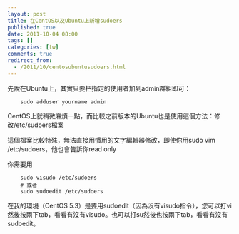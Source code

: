 ```yaml
---
layout: post
title: 在CentOS以及Ubuntu上新增sudoers
published: true
date: 2011-10-04 08:00
tags: []
categories: [tw]
comments: true
redirect_from:
  - /2011/10/centosubuntusudoers.html
---
```



先說在Ubuntu上，其實只要把指定的使用者加到admin群組即可：

		sudo adduser yourname admin


CentOS上就稍微麻煩一點，而比較之前版本的Ubuntu也是使用這個方法：修改/etc/sudoers檔案

這個檔案比較特殊，無法直接用慣用的文字編輯器修改，即使你用sudo vim /etc/sudoers，他也會告訴你read only

你需要用

		sudo visudo /etc/sudoers
		# 或者
		sudo sudoedit /etc/sudoers


在我的環境（CentOS 5.3）是要用sudoedit（因為沒有visudo指令），您可以打vi然後按兩下tab，看看有沒有visudo。也可以打su然後也按兩下tab，看看有沒有sudoedit。

